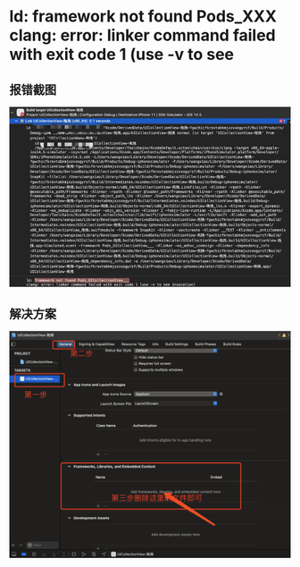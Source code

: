 # ld: framework not found Pods_XXX clang: error: linker command failed with exit code 1 (use -v to see

## 报错截图

![avatar](1.jpg)

## 解决方案

![avatar](2.png)